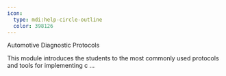 ```yaml
---
icon:
  type: mdi:help-circle-outline
  color: 398126
---
```


Automotive Diagnostic Protocols

This module introduces the students to the most commonly used protocols and tools for implementing c ... 
